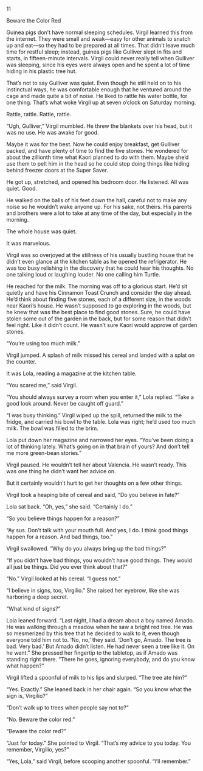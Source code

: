 11

Beware the Color Red



Guinea pigs don’t have normal sleeping schedules. Virgil learned this from the internet. They were small and weak—easy for other animals to snatch up and eat—so they had to be prepared at all times. That didn’t leave much time for restful sleep; instead, guinea pigs like Gulliver slept in fits and starts, in fifteen-minute intervals. Virgil could never really tell when Gulliver was sleeping, since his eyes were always open and he spent a lot of time hiding in his plastic tree hut.

That’s not to say Gulliver was quiet. Even though he still held on to his instinctual ways, he was comfortable enough that he ventured around the cage and made quite a bit of noise. He liked to rattle his water bottle, for one thing. That’s what woke Virgil up at seven o’clock on Saturday morning.

Rattle, rattle. Rattle, rattle.

“Ugh, Gulliver,” Virgil mumbled. He threw the blankets over his head, but it was no use. He was awake for good. 

Maybe it was for the best. Now he could enjoy breakfast, get Gulliver packed, and have plenty of time to find the five stones. He wondered for about the zillionth time what Kaori planned to do with them. Maybe she’d use them to pelt him in the head so he could stop doing things like hiding behind freezer doors at the Super Saver.

He got up, stretched, and opened his bedroom door. He listened. All was quiet. Good.

He walked on the balls of his feet down the hall, careful not to make any noise so he wouldn’t wake anyone up. For his sake, not theirs. His parents and brothers were a lot to take at any time of the day, but especially in the morning.

The whole house was quiet. 

It was marvelous.

Virgil was so overjoyed at the stillness of his usually bustling house that he didn’t even glance at the kitchen table as he opened the refrigerator. He was too busy relishing in the discovery that he could hear his thoughts. No one talking loud or laughing louder. No one calling him Turtle.

He reached for the milk. The morning was off to a glorious start. He’d sit quietly and have his Cinnamon Toast Crunch and consider the day ahead. He’d think about finding five stones, each of a different size, in the woods near Kaori’s house. He wasn’t supposed to go exploring in the woods, but he knew that was the best place to find good stones. Sure, he could have stolen some out of the garden in the back, but for some reason that didn’t feel right. Like it didn’t count. He wasn’t sure Kaori would approve of garden stones.

“You’re using too much milk.”

Virgil jumped. A splash of milk missed his cereal and landed with a splat on the counter.

It was Lola, reading a magazine at the kitchen table.

“You scared me,” said Virgil.

“You should always survey a room when you enter it,” Lola replied. “Take a good look around. Never be caught off guard.”

“I was busy thinking.” Virgil wiped up the spill, returned the milk to the fridge, and carried his bowl to the table. Lola was right; he’d used too much milk. The bowl was filled to the brim. 

Lola put down her magazine and narrowed her eyes. “You’ve been doing a lot of thinking lately. What’s going on in that brain of yours? And don’t tell me more green-bean stories.”

Virgil paused. He wouldn’t tell her about Valencia. He wasn’t ready. This was one thing he didn’t want her advice on.

But it certainly wouldn’t hurt to get her thoughts on a few other things. 

Virgil took a heaping bite of cereal and said, “Do you believe in fate?”

Lola sat back. “Oh, yes,” she said. “Certainly I do.”

“So you believe things happen for a reason?”

“Ay sus. Don’t talk with your mouth full. And yes, I do. I think good things happen for a reason. And bad things, too.”

Virgil swallowed. “Why do you always bring up the bad things?”

“If you didn’t have bad things, you wouldn’t have good things. They would all just be things. Did you ever think about that?”

“No.” Virgil looked at his cereal. “I guess not.”

“I believe in signs, too, Virgilio.” She raised her eyebrow, like she was harboring a deep secret.

“What kind of signs?”

Lola leaned forward. “Last night, I had a dream about a boy named Amado. He was walking through a meadow when he saw a bright red tree. He was so mesmerized by this tree that he decided to walk to it, even though everyone told him not to. ‘No, no,’ they said. ‘Don’t go, Amado. The tree is bad. Very bad.’ But Amado didn’t listen. He had never seen a tree like it. On he went.” She pressed her fingertip to the tabletop, as if Amado was standing right there. “There he goes, ignoring everybody, and do you know what happen?”

Virgil lifted a spoonful of milk to his lips and slurped. “The tree ate him?”

“Yes. Exactly.” She leaned back in her chair again. “So you know what the sign is, Virgilio?”

“Don’t walk up to trees when people say not to?”

“No. Beware the color red.”

“Beware the color red?”

“Just for today.” She pointed to Virgil. “That’s my advice to you today. You remember, Virgilio, yes?”

“Yes, Lola,” said Virgil, before scooping another spoonful. “I’ll remember.”
